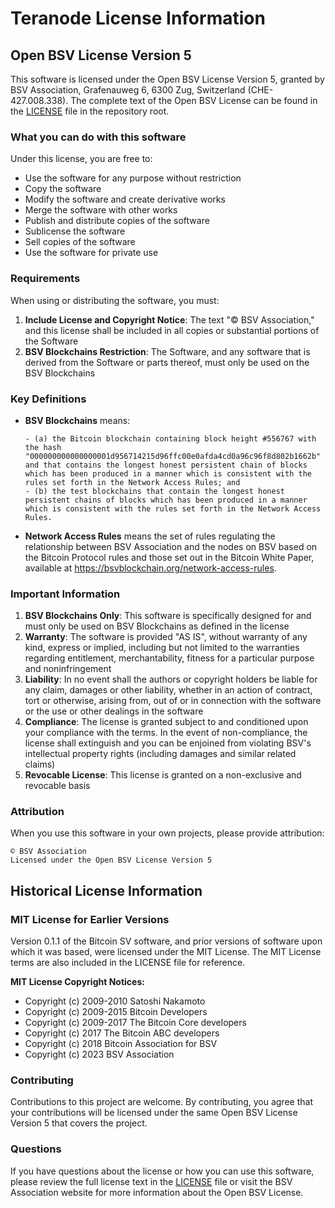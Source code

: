 # Teranode License Information

## Open BSV License Version 5

This software is licensed under the Open BSV License Version 5, granted by BSV Association, Grafenauweg 6, 6300 Zug, Switzerland (CHE-427.008.338). The complete text of the Open BSV License can be found in the [LICENSE](https://github.com/bitcoin-sv/teranode/blob/main/LICENSE) file in the repository root.

### What you can do with this software

Under this license, you are free to:

- Use the software for any purpose without restriction
- Copy the software
- Modify the software and create derivative works
- Merge the software with other works
- Publish and distribute copies of the software
- Sublicense the software
- Sell copies of the software
- Use the software for private use

### Requirements

When using or distributing the software, you must:

1. **Include License and Copyright Notice**: The text "© BSV Association," and this license shall be included in all copies or substantial portions of the Software
2. **BSV Blockchains Restriction**: The Software, and any software that is derived from the Software or parts thereof, must only be used on the BSV Blockchains

### Key Definitions

- **BSV Blockchains** means:

      - (a) the Bitcoin blockchain containing block height #556767 with the hash "000000000000000001d956714215d96ffc00e0afda4cd0a96c96f8d802b1662b" and that contains the longest honest persistent chain of blocks which has been produced in a manner which is consistent with the rules set forth in the Network Access Rules; and
      - (b) the test blockchains that contain the longest honest persistent chains of blocks which has been produced in a manner which is consistent with the rules set forth in the Network Access Rules.

- **Network Access Rules** means the set of rules regulating the relationship between BSV Association and the nodes on BSV based on the Bitcoin Protocol rules and those set out in the Bitcoin White Paper, available at <https://bsvblockchain.org/network-access-rules>.

### Important Information

1. **BSV Blockchains Only**: This software is specifically designed for and must only be used on BSV Blockchains as defined in the license
2. **Warranty**: The software is provided "AS IS", without warranty of any kind, express or implied, including but not limited to the warranties regarding entitlement, merchantability, fitness for a particular purpose and noninfringement
3. **Liability**: In no event shall the authors or copyright holders be liable for any claim, damages or other liability, whether in an action of contract, tort or otherwise, arising from, out of or in connection with the software or the use or other dealings in the software
4. **Compliance**: The license is granted subject to and conditioned upon your compliance with the terms. In the event of non-compliance, the license shall extinguish and you can be enjoined from violating BSV's intellectual property rights (including damages and similar related claims)
5. **Revocable License**: This license is granted on a non-exclusive and revocable basis

### Attribution

When you use this software in your own projects, please provide attribution:

```text
© BSV Association
Licensed under the Open BSV License Version 5
```

## Historical License Information

### MIT License for Earlier Versions

Version 0.1.1 of the Bitcoin SV software, and prior versions of software upon which it was based, were licensed under the MIT License. The MIT License terms are also included in the LICENSE file for reference.

**MIT License Copyright Notices:**

- Copyright (c) 2009-2010 Satoshi Nakamoto
- Copyright (c) 2009-2015 Bitcoin Developers
- Copyright (c) 2009-2017 The Bitcoin Core developers
- Copyright (c) 2017 The Bitcoin ABC developers
- Copyright (c) 2018 Bitcoin Association for BSV
- Copyright (c) 2023 BSV Association

### Contributing

Contributions to this project are welcome. By contributing, you agree that your contributions will be licensed under the same Open BSV License Version 5 that covers the project.

### Questions

If you have questions about the license or how you can use this software, please review the full license text in the [LICENSE](https://github.com/bitcoin-sv/teranode/blob/main/LICENSE) file or visit the BSV Association website for more information about the Open BSV License.
